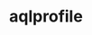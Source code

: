 ---
title: "aqlprofile"
layout: cache
categories: [package, develop]
meta: {"compilers": ["none"], "num_specs": 10, "num_specs_by_stack": {"e4s": 10, "root": 10}, "oss": ["ubuntu22.04"], "platforms": ["linux"], "stacks": ["e4s", "root"], "targets": ["x86_64_v3"], "versions": ["6.4.3"]}
spec_details: [{"compiler": "none", "hash": "5bwi2ymhtfse6jdjfzg25boburi6an74", "os": "ubuntu22.04", "platform": "linux", "size": "-", "stacks": ["e4s", "root"], "target": "x86_64_v3", "variants": ["build_system=generic"], "versions": ["6.4.3"]}, {"compiler": "none", "hash": "5g3qvm3uax62gk4qfhsy35yog7ivseum", "os": "ubuntu22.04", "platform": "linux", "size": "-", "stacks": ["e4s", "root"], "target": "x86_64_v3", "variants": ["build_system=generic"], "versions": ["6.4.3"]}, {"compiler": "none", "hash": "7pr4q36m466v6443vj3zn57ewddqxbth", "os": "ubuntu22.04", "platform": "linux", "size": "-", "stacks": ["e4s", "root"], "target": "x86_64_v3", "variants": ["build_system=generic"], "versions": ["6.4.3"]}, {"compiler": "none", "hash": "eexuyr3vjsk5tukmmqxdpgmigoggxjq5", "os": "ubuntu22.04", "platform": "linux", "size": "-", "stacks": ["e4s", "root"], "target": "x86_64_v3", "variants": ["build_system=generic"], "versions": ["6.4.3"]}, {"compiler": "none", "hash": "fdaeysdubc3hejxupcvjnchnyljeghsv", "os": "ubuntu22.04", "platform": "linux", "size": "-", "stacks": ["e4s", "root"], "target": "x86_64_v3", "variants": ["build_system=generic"], "versions": ["6.4.3"]}, {"compiler": "none", "hash": "gb2knoa7rihpwfmmyod5hwg5aalfmopv", "os": "ubuntu22.04", "platform": "linux", "size": "-", "stacks": ["e4s", "root"], "target": "x86_64_v3", "variants": ["build_system=generic"], "versions": ["6.4.3"]}, {"compiler": "none", "hash": "gvsrkztb6ch4giphjjpq5b7cxe4kbdsx", "os": "ubuntu22.04", "platform": "linux", "size": "-", "stacks": ["e4s", "root"], "target": "x86_64_v3", "variants": ["build_system=generic"], "versions": ["6.4.3"]}, {"compiler": "none", "hash": "np53nvfnr64ly74g2pgfg5rppeb3ptd3", "os": "ubuntu22.04", "platform": "linux", "size": "-", "stacks": ["e4s", "root"], "target": "x86_64_v3", "variants": ["build_system=generic"], "versions": ["6.4.3"]}, {"compiler": "none", "hash": "rmp24wj3cbzdrzi2ws7vy2z4b3lioqwj", "os": "ubuntu22.04", "platform": "linux", "size": "-", "stacks": ["e4s", "root"], "target": "x86_64_v3", "variants": ["build_system=generic"], "versions": ["6.4.3"]}, {"compiler": "none", "hash": "s5v2diival2n4eelqk2y2aidncnjtkxk", "os": "ubuntu22.04", "platform": "linux", "size": "-", "stacks": ["e4s", "root"], "target": "x86_64_v3", "variants": ["build_system=generic"], "versions": ["6.4.3"]}]
---